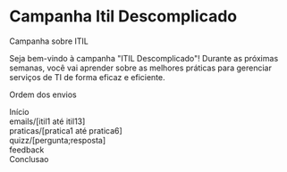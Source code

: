 # Campanha Itil Descomplicado
Campanha sobre ITIL

Seja bem-vindo à campanha "ITIL Descomplicado"! Durante as próximas semanas, você vai aprender sobre as melhores práticas para gerenciar serviços de TI de forma eficaz e eficiente.

Ordem dos envios

Início<br>
  emails/[itil1 até itil13]<br>
  praticas/[pratica1 até pratica6]<br>
  quizz/[pergunta;resposta]<br>
  feedback<br>
Conclusao<br>

